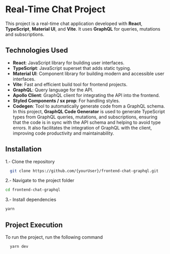 # Real-Time Chat Project

This project is a real-time chat application developed with **React**, **TypeScript**, **Material UI**, and **Vite**. It uses **GraphQL** for queries, mutations and subscriptions.

## Technologies Used

- **React**: JavaScript library for building user interfaces.
- **TypeScript**: JavaScript superset that adds static typing.
- **Material UI**: Component library for building modern and accessible user interfaces.
- **Vite**: Fast and efficient build tool for frontend projects.
- **GraphQL**: Query language for the API.
- **Apollo Client**: GraphQL client for integrating the API into the frontend.
- **Styled Components / sx prop**: For handling styles.
- **Codegen**: Tool to automatically generate code from a GraphQL schema. In this project, **GraphQL Code Generator** is used to generate TypeScript types from GraphQL queries, mutations, and subscriptions, ensuring that the code is in sync with the API schema and helping to avoid type errors. It also facilitates the integration of GraphQL with the client, improving code productivity and maintainability.

## Installation

1.- Clone the repository
```bash
  git clone https://github.com/{yourUser}/frontend-chat-graphql.git
```
2.- Navigate to the project folder
```bash
cd frontend-chat-graphql
 ``` 
3.- Install dependencies
```bash
yarn
 ``` 
 ## Project Execution

To run the project, run the following command

```bash
  yarn dev
```
